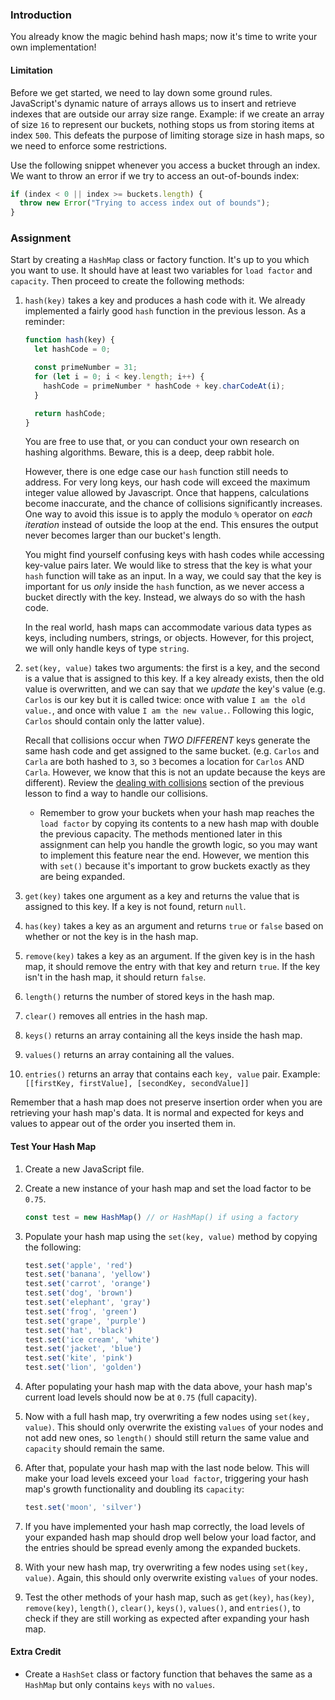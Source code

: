 ### Introduction

You already know the magic behind hash maps; now it's time to write your own implementation!

#### Limitation

  Before we get started, we need to lay down some ground rules. JavaScript's dynamic nature of arrays allows us to insert and retrieve indexes that are outside our array size range. Example: if we create an array of size `16` to represent our buckets, nothing stops us from storing items at index `500`. This defeats the purpose of limiting storage size in hash maps, so we need to enforce some restrictions.

  Use the following snippet whenever you access a bucket through an index. We want to throw an error if we try to access an out-of-bounds index:

```javascript
if (index < 0 || index >= buckets.length) {
  throw new Error("Trying to access index out of bounds");
}
```

### Assignment

<div class="lesson-content__panel" markdown="1">

  Start by creating a `HashMap` class or factory function. It's up to you which you want to use. It should have at least two variables for `load factor` and `capacity`. Then proceed to create the following methods:

  1. `hash(key)` takes a key and produces a hash code with it. We already implemented a fairly good `hash` function in the previous lesson. As a reminder:

      ```javascript
      function hash(key) {
        let hashCode = 0;
      
        const primeNumber = 31;
        for (let i = 0; i < key.length; i++) {
          hashCode = primeNumber * hashCode + key.charCodeAt(i);
        }

        return hashCode;
      } 
      ```

      You are free to use that, or you can conduct your own research on hashing algorithms. Beware, this is a deep, deep rabbit hole.

      However, there is one edge case our `hash` function still needs to address. For very long keys, our hash code will exceed the maximum integer value allowed by Javascript. Once that happens, calculations become inaccurate, and the chance of collisions significantly increases. One way to avoid this issue is to apply the modulo `%` operator on *each iteration* instead of outside the loop at the end. This ensures the output never becomes larger than our bucket's length.

      You might find yourself confusing keys with hash codes while accessing key-value pairs later. We would like to stress that the key is what your `hash` function will take as an input. In a way, we could say that the key is important for us *only* inside the `hash` function, as we never access a bucket directly with the key. Instead, we always do so with the hash code.

      <div class="lesson-note lesson-note--tip" markdown="1">

      In the real world, hash maps can accommodate various data types as keys, including numbers, strings, or objects. However, for this project, we will only handle keys of type `string`.

      </div>

  1. `set(key, value)` takes two arguments: the first is a key, and the second is a value that is assigned to this key. If a key already exists, then the old value is overwritten, and we can say that we *update* the key's value (e.g. `Carlos` is our key but it is called twice: once with value `I am the old value.`, and once with value `I am the new value.`. Following this logic, `Carlos` should contain only the latter value).

      Recall that collisions occur when *TWO DIFFERENT* keys generate the same hash code and get assigned to the same bucket. (e.g. `Carlos` and `Carla` are both hashed to `3`, so `3` becomes a location for `Carlos` AND `Carla`. However, we know that this is not an update because the keys are different). Review the [dealing with collisions](https://www.theodinproject.com/lessons/javascript-hashmap-data-structure#collisions) section of the previous lesson to find a way to handle our collisions.

      - Remember to grow your buckets when your hash map reaches the `load factor` by copying its contents to a new hash map with double the previous capacity. The methods mentioned later in this assignment can help you handle the growth logic, so you may want to implement this feature near the end. However, we mention this with `set()` because it's important to grow buckets exactly as they are being expanded.

  1. `get(key)` takes one argument as a key and returns the value that is assigned to this key. If a key is not found, return `null`.

  1. `has(key)` takes a key as an argument and returns `true` or `false` based on whether or not the key is in the hash map.

  1. `remove(key)` takes a key as an argument. If the given key is in the hash map, it should remove the entry with that key and return `true`. If the key isn't in the hash map, it should return `false`.

  1. `length()` returns the number of stored keys in the hash map.

  1. `clear()` removes all entries in the hash map.

  1. `keys()` returns an array containing all the keys inside the hash map.

  1. `values()` returns an array containing all the values.

  1. `entries()` returns an array that contains each `key, value` pair. Example: `[[firstKey, firstValue], [secondKey, secondValue]]`

Remember that a hash map does not preserve insertion order when you are retrieving your hash map's data. It is normal and expected for keys and values to appear out of the order you inserted them in.

#### Test Your Hash Map

1. Create a new JavaScript file.

1. Create a new instance of your hash map and set the load factor to be `0.75`.

    ```javascript
    const test = new HashMap() // or HashMap() if using a factory
    ```

1. Populate your hash map using the `set(key, value)` method by copying the following:

    ```javascript
    test.set('apple', 'red')
    test.set('banana', 'yellow')
    test.set('carrot', 'orange')
    test.set('dog', 'brown')
    test.set('elephant', 'gray')
    test.set('frog', 'green')
    test.set('grape', 'purple')
    test.set('hat', 'black')
    test.set('ice cream', 'white')
    test.set('jacket', 'blue')
    test.set('kite', 'pink')
    test.set('lion', 'golden')
    ```

1. After populating your hash map with the data above, your hash map's current load levels should now be at `0.75` (full capacity).

1. Now with a full hash map, try overwriting a few nodes using `set(key, value)`. This should only overwrite the existing `values` of your nodes and not add new ones, so `length()` should still return the same value and `capacity` should remain the same.

1. After that, populate your hash map with the last node below. This will make your load levels exceed your `load factor`, triggering your hash map's growth functionality and doubling its `capacity`:

    ```javascript
    test.set('moon', 'silver')
    ```

1. If you have implemented your hash map correctly, the load levels of your expanded hash map should drop well below your load factor, and the entries should be spread evenly among the expanded buckets.

1. With your new hash map, try overwriting a few nodes using `set(key, value)`. Again, this should only overwrite existing `values` of your nodes.

1. Test the other methods of your hash map, such as `get(key)`, `has(key)`, `remove(key)`, `length()`, `clear()`, `keys()`, `values()`, and `entries()`, to check if they are still working as expected after expanding your hash map.

#### Extra Credit

- Create a `HashSet` class or factory function that behaves the same as a `HashMap` but only contains `keys` with no `values`.

</div>
